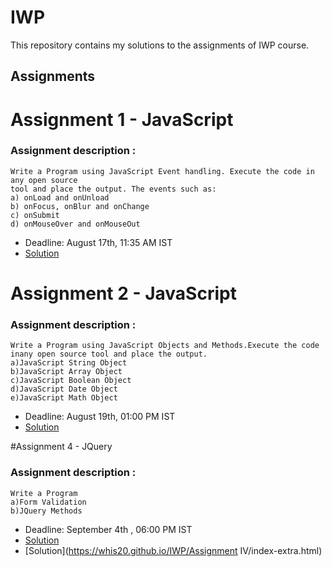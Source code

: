 # IWP

This repository contains my solutions to the assignments of IWP course.

## Assignments

# Assignment 1 - JavaScript
### Assignment description :
    Write a Program using JavaScript Event handling. Execute the code in any open source
    tool and place the output. The events such as:
    a) onLoad and onUnload
    b) onFocus, onBlur and onChange
    c) onSubmit
    d) onMouseOver and onMouseOut
* Deadline: August 17th, 11:35 AM IST
* [Solution](https://whis20.github.io/IWP/index.html)

# Assignment 2 - JavaScript
### Assignment description :
    Write a Program using JavaScript Objects and Methods.Execute the code inany open source tool and place the output.
    a)JavaScript String Object
    b)JavaScript Array Object
    c)JavaScript Boolean Object
    d)JavaScript Date Object
    e)JavaScript Math Object
* Deadline: August 19th, 01:00 PM IST
* [Solution](https://whis20.github.io/IWP/ChallengingTask/Form.html)

#Assignment 4 - JQuery
### Assignment description :
    Write a Program 
    a)Form Validation
    b)JQuery Methods
* Deadline: September 4th , 06:00 PM IST
* [Solution](https://whis20.github.io/IWP/ChallengingTask/Form.html)
* [Solution](https://whis20.github.io/IWP/Assignment IV/index-extra.html)

